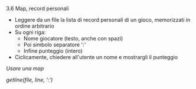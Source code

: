 3.6 Map, record personali

* Leggere da un file la lista di record personali di un gioco, memorizzati in ordine arbitrario
* Su ogni riga:
  * Nome giocatore (testo, anche con spazi)
  * Poi simbolo separatore ':'
  * Infine punteggio (intero)
* Ciclicamente, chiedere all'utente un nome e mostrargli il punteggio

_Usare una map_

_getline(file, line, ':')_
